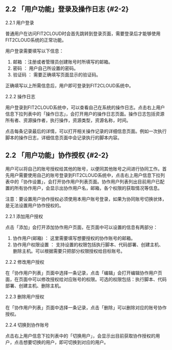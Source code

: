 ## 2.2 「用户功能」登录及操作日志 {#2-2}

2.2.1 用户登录

普通用户在访问FIT2CLOUD时会首先跳转到登录页面，需要登录后才能够使用FIT2CLOUD系统的正常功能。

用户登录需要填写以下信息：

1.  邮箱 ：注册或者管理员创建账号时所填写的邮箱。
2.  密码 ： 用户自己所设置的密码。
3.  验证码 ： 需要正确填写页面显示的验证码。

正确填写以上所需信息后，用户即可登录到FIT2CLOUD系统中。

2.2.2 操作日志

用户登录到FIT2CLOUD系统中，可以查看自己在系统的操作日志。点击右上用户信息下拉列表中的「操作日志」，会打开用户的操作日志页面。操作日志包括资源所有者、资源操作者，执行操作，资源类型，资源名称，时间。

点击每条记录最后的详情，可以打开相关操作记录的详细信息页面。例如一次执行脚本的操作日志，详细信息页面中会记录执行的脚本内容。

## 2.2 「用户功能」协作授权 {#2-2}

用户可以将自己的账号授权给其他的账号，以便同其他账号之间进行协同工作。首先用户需要使用自己的账号登录到FIT2CLOUD系统中，点击右上用户信息下拉列表中的「协作设置」，会打开协作用户列表页面。协作用户列表列出目前用户已配置的所有协作用户，会显示出协作用户名，邮箱，各个权限的获取情况等信息。

注意：要设置用户协作授权必须使用本用户账号登录，如果为协同账号切换状体，是无法设置用户协作授权的。

2.2.1 添加用户授权

点击「添加」会打开添加协作用户页面，在页面中可以设置的信息有两部分：

1.  协作用户(邮箱) ： 这里需要填写想要授权的协作账号的邮箱。
2.  协作用户权限设置 ： 支持设置的权限包括执行脚本、代码部署、创建主机、删除主机。可以根据需要只把部分权限授权给目标账号。

2.2.2 修改用户授权

在「协作用户列表」页面中选择一条记录，点击「编辑」会打开编辑协作用户页面，在页面中可以修改授权给对应账号的权限。可选的权限包括：执行脚本、代码部署、创建主机、删除主机。

2.2.3 删除用户授权

在「协作用户列表」页面中选择一条记录，点击「删除」可以删除对应的账号协作授权。

2.2.4 切换到协作账号

点击右上用户信息下拉列表中的「切换用户」，会显示出目前获取协作授权的用户，点击想要切换的用户，即可切换到对应的用户。